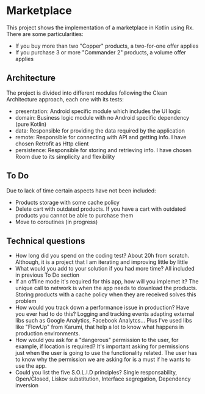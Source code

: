 # Marketplace

This project shows the implementation of a marketplace in Kotlin using Rx. There are some particularities:

- If you buy more than two "Copper" products, a two-for-one offer applies
- If you purchase 3 or more "Commander 2" products, a volume offer applies

## Architecture
The project is divided into different modules following the Clean Architecture approach, each one with its tests:

- presentation: Android specific module which includes the UI logic
- domain: Business logic module with no Android specific dependency (pure Kotlin)
- data: Responsible for providing the data required by the application
- remote: Responsible for connecting with API and getting info. I have chosen Retrofit as Http client
- persistence: Responsible for storing and retrieving info. I have chosen Room due to its simplicity and flexibility

## To Do
Due to lack of time certain aspects have not been included:
- Products storage with some cache policy
- Delete cart with outdated products. If you have a cart with outdated products you cannot be able to purchase them
- Move to coroutines (in progress)

## Technical questions
- How long did you spend on the coding test? About 20h from scratch. Although, it is a project that I am iterating and improving little by little
- What would you add to your solution if you had more time? All included in previous To Do section
- If an offline mode it's required for this app, how will you implemet it? The unique call to network is when the app needs to download the products. Storing products with a cache policy when they are received solves this problem
- How would you track down a performance issue in production? Have you ever had to do this? Logging and tracking events adapting external libs such as Google Analytics, Facebook Analytcs... Plus I've used libs like "FlowUp" from Karumi, that help a lot to know what happens in production environments.
- How would you ask for a "dangerous" permission to the user, for example, if location is required? It's important asking for permissions just when the user is going to use the functionality related. The user has to know why the permission we are asking for is a must if he wants to use the app.
- Could you list the five S.O.L.I.D principles? Single responsability, Open/Closed, Liskov substitution, Interface segregation, Dependency inversion